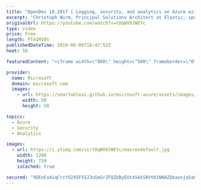 ```yaml
---
title: "OpenDev 10.2017 | Logging, security, and analytics on Azure with the Elastic Stack"
excerpt: "Christoph Wurm, Principal Solutions Architect at Elastic, speaks at the 2nd edition of Azure OpenDev, a live community-focused series of technical demonstrations centered around building open source solutions on Azure. This episode features DevOps, which increases business agility by delivering business"
originalUrl: https://youtube.com/watch?v=tOqWX9JWEYc
type: video
price: Free
length: PT41M30S
publishedDateTime: 2019-06-06T18:47:52Z
heat: 50

featuredContent: "<iframe width=\"800\" height=\"500\" frameborder=\"0\" src=\"https://www.youtube.com/embed/tOqWX9JWEYc\" allow=\"accelerometer; autoplay; encrypted-media; gyroscope; picture-in-picture\" allowfullscreen></iframe>"

provider:
  name: Microsoft
  domain: microsoft.com
  images:
    - url: https://smartableai.github.io/microsoft-azure/assets/images/organizations/microsoft.com-50x50.jpg
      width: 50
      height: 50

topics:
  - Azure
  - Security
  - Analytics

images:
  - url: https://i.ytimg.com/vi/tOqWX9JWEYc/maxresdefault.jpg
    width: 1280
    height: 720
    isCached: true

secured: "9QEoEsAiqCrcYU2X5F55J3uGeGrZFQZbByEOtdvkkS8Vt01NNAZQkaoxja5aPxtkfNbxWtKeU5JvGqhO4sSchR4u6mswg803jkkL3DpDM6OKSEI6/xaZGVggDpQKa+PSbaAcYFhTkGNk+/Q7325XSEpvgbN9v3i5PsTdvKFxz+7eowxGyGlwgTV31bRlYgj20CqV8c1Q2BtrCAnQskuw4a3ThjbYf8bRnL140HmSyEjfLzYcVIRpskcn22RuGQ3sJePR3hLbzWIymk78tOfP1fRJecKyf2Cl7expS3l7TDbCasGr2mU25ETAwoLOS6yICP4RMBIEeElV8Icf8UJHjOsyb+B7TU0mFcR4y7BbQNf37jiOvcKWLKmbtaXIELkSubR8MfzuWCQG7k8kb8PwV1X2HGam+uogsbafYmtEN3s=;VXAJRyV4d75ONEvCoQz5tw=="
---
```


